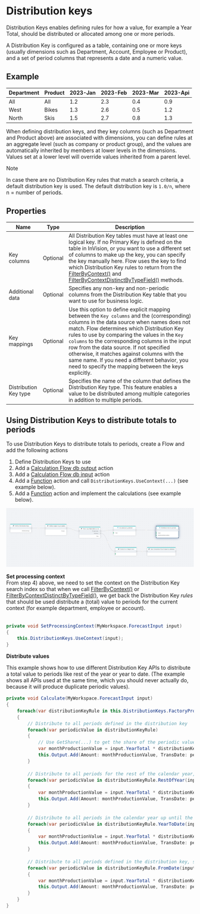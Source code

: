 # Distribution keys

Distribution Keys enables defining rules for how a value, for example a Year Total, should be distributed or allocated among one or more periods. 

A Distribution Key is configured as a table, containing one or more keys (usually dimensions such as Department, Account, Employee or Product), and a set of period columns that represents a date and a numeric value.

## Example

| Department       | Product         | 2023-Jan    | 2023-Feb    | 2023-Mar     | 2023-Api      |
|------------------|-----------------|-------------|-------------|--------------|---------------|
| All              | All             | 1.2         | 2.3         | 0.4          | 0.9           |
| West             | Bikes           | 1.3         | 2.6         | 0.5          | 1.2           |
| North            | Skis            | 1.5         | 2.7         | 0.8          | 1.3           |

When defining distribution keys, and they key columns (such as Department and Product above) are associated with dimensions, you can define rules at an aggregate level (such as company or product group), and the values are automatically inherited by members at lower levels in the dimensions. Values set at a lower level will override values inherited from a parent level.  

> [!NOTE]
> In case there are no Distribution Key rules that match a search criteria, a default distribution key is used. The default distribution key is `1.0/n`, where n = number of periods.


## Properties  

| Name         | Type             | Description                                                |
|--------------|------------------|------------------------------------------------------------|
| Key columns  | Optional         | All Distribution Key tables must have at least one logical key. If no Primary Key is defined on the table in InVision, or you want to use a different set of columns to make up the key, you can specify the key manually here. Flow uses the key to find which Distribution Key rules to return from the [FilterByContext()](distribution-keys/distribution-keys-filter-by-context.md) and [FilterByContextDistinctByTypeField()](distribution-keys/distribution-key-filter-by-context-distinct-by-type-field.md) methods. |
| Additional data         | Optional         | Specifies any non-key and non-periodic columns from the Distribution Key table that you want to use for business logic. |
| Key mappings | Optional         | Use this option to define explicit mapping between the `Key columns` and the (corresponding) columns in the data source when names does not match. Flow determines which Distribution Key rules to use by comparing the values in the `Key columns` to the corresponding columns in the input row from the data source. If not specified otherwise, it matches against columns with the same name. If you need a different behavior, you need to specify the mapping between the keys explicitly. |
| Distribution Key type | Optional | Specifies the name of the column that defines the Distribution Key type. This feature enables a value to be distributed among multiple categories in addition to multiple periods.  | 


## Using Distribution Keys to distribute totals to periods

To use Distribution Keys to distribute totals to periods, create a Flow and add the following actions  
1) Define Distribution Keys to use
2) Add a [Calculation Flow db output](define-calculation-flow-db-output.md) action
3) Add a [Calculation Flow db input](read-calculation-flow-db-input.md) action
4) Add a [Function](../../built-in/function.md) action and call `DistributionKeys.UseContext(...)` (see example below).
5) Add a [Function](../../built-in/function.md) action and implement the calculations (see example below).

![img](/images/flow/using-distribution-keys.png)

**Set processing context**  
From step 4) above, we need to set the context on the Distribution Key search index so that when we call [FilterByContext()](distribution-keys/distribution-keys-filter-by-context.md) or [FilterByContextDistinctByTypeField()](distribution-keys/distribution-key-filter-by-context-distinct-by-type-field.md), we get back the Distribution Key _rules_ that should be used distribute a (total) value to periods for the current context (for example department, employee or account).

```csharp

private void SetProcessingContext(MyWorkspace.ForecastInput input)
{
    this.DistributionKeys.UseContext(input);
}

```


**Distribute values**  

This example shows how to use different Distribution Key APIs to distribute a total value to periods like rest of the year or year to date.
(The example shows all APIs used at the same time, which you should never actually do, because it will produce duplicate periodic values).

```csharp
private void Calculate(MyWorkspace.ForecastInput input)
{    
    foreach(var distributionKeyRule in this.DistributionKeys.FactoryProductionPrMonth.FilterByContext())
    {
        // Distribute to all periods defined in the distribution key 
        foreach(var periodicValue in distributionKeyRule)
        {
            // Use GetShare(...) to get the share of the periodic value relative to the total distribution key
            var monthProductionValue = input.YearTotal * distributionKeyRule.GetShare(periodicValue.Value);
            this.Output.Add(Amount: monthProductionValue, TransDate: periodicValue.Date);
        }

        // Distribute to all periods for the rest of the calendar year, starting from the specified date
        foreach(var periodicValue in distributionKeyRule.RestOfYear(input.TransDate))
        {
            var monthProductionValue = input.YearTotal * distributionKeyRule.GetShareRestOfYear(periodicValue.Value, periodicValue.Date);
            this.Output.Add(Amount: monthProductionValue, TransDate: periodicValue.Date);
        }

        // Distribute to all periods in the calendar year up until the specified date
        foreach(var periodicValue in distributionKeyRule.YearToDate(input.TransDate))
        {
            var monthProductionValue = input.YearTotal * distributionKeyRule.GetShareYearToDate(periodicValue.Value, periodicValue.Date);
            this.Output.Add(Amount: monthProductionValue, TransDate: periodicValue.Date);
        }

        // Distribute to all periods defined in the distribution key, starting with and including) the specified date
        foreach(var periodicValue in distributionKeyRule.FromDate(input.TransDate))
        {
            var monthProductionValue = input.YearTotal * distributionKeyRule.GetShareFromDate(periodicValue.Value, periodicValue.Date);
            this.Output.Add(Amount: monthProductionValue, TransDate: periodicValue.Date);
        }
    }    
}
```
